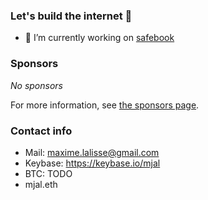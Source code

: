 ### Let's build the internet 🚀

- 🔭 I’m currently working on [safebook](https://github.com/safebook/safebook)

### Sponsors

*No sponsors*

For more information, see [the sponsors page](https://github.com/sponsors/mjal/).

### Contact info
- Mail: maxime.lalisse@gmail.com
- Keybase: https://keybase.io/mjal
- BTC: TODO
- mjal.eth
